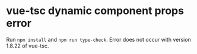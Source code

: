 # vue-tsc dynamic component props error

Run `npm install` and `npm run type-check`.
Error does not occur with version 1.8.22 of vue-tsc.